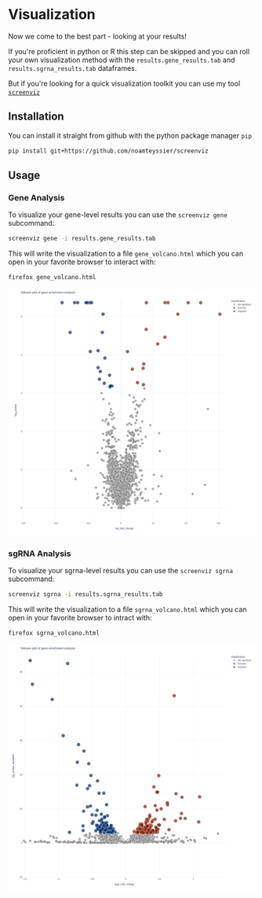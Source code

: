 # Visualization

Now we come to the best part - looking at your results!

If you're proficient in python or R this step can be skipped and you can
roll your own visualization method with the `results.gene_results.tab` and
`results.sgrna_results.tab` dataframes.

But if you're looking for a quick visualization toolkit you can use my tool
[`screenviz`](https://github.com/noamteyssier/screenviz)

## Installation

You can install it straight from github with the python package manager `pip`

```bash
pip install git+https://github.com/noamteyssier/screenviz
```

## Usage

### Gene Analysis

To visualize your gene-level results you can use the `screenviz gene` subcommand:

```bash
screenviz gene -i results.gene_results.tab
```

This will write the visualization to a file `gene_volcano.html` which you can open
in your favorite browser to interact with:

```bash
firefox gene_volcano.html
```

![alt text](geneviz.png "Gene Visualization")

### sgRNA Analysis

To visualize your sgrna-level results you can use the `screenviz sgrna` subcommand:

```bash
screenviz sgrna -i results.sgrna_results.tab
```

This will write the visualization to a file `sgrna_volcano.html` which you can open
in your favorite browser to intract with:

```bash
firefox sgrna_volcano.html
```

![alt text](sgrnaviz.png "sgRNA Visualization")
